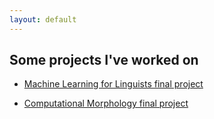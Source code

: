 ```yaml
---
layout: default
---
```

## Some projects I've worked on

- [Machine Learning for Linguists final project](https://github.com/vaveva/vaveva.github.io/blob/master/text_categorization_project.ipynb)

- [Computational Morphology final project]()